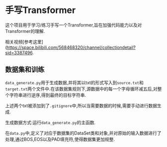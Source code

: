 # 手写Transformer

这个项目用于学习/练习手写一个Transformer,旨在加强代码能力以及对Transformer的理解.

相关视频[参考这里](https://space.bilibili.com/568468320/channel/collectiondetail?sid=3387496.


## 数据集和训练

`data_generate.py`用于生成数据,并将其以txt的形式写入到`source.txt`和`target.txt`两个文件中.在该数据集规则下,源数据中的每一个字母循环减五后,对整个字符串进行逆序,得到最终的目标字符串.

上述两个txt被添加到了`.gitignore`中,所以当需要数据的时候,需要手动进行数据生成.

生成数据方式:运行`data_generate.py`的主函数.

在`data.py`中,定义了对应于数据集的DataSet类和对象,并对原始的输入数据进行了处理,通过BOS,EOS以及PAD填充符,使得数据集更加规整.

